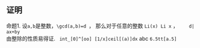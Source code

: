 ## 证明


命题1. 设` a,b `是整数，`\gcd(a,b)=d `， 那么对于任意的整数 `Li(x) Li x` ，`    d| ax+by`   
由整除的性质易得证.  ` int_[0]^[oo] [1/x]ceil[(a)]dx`
abc `6.5tt[a.5]`